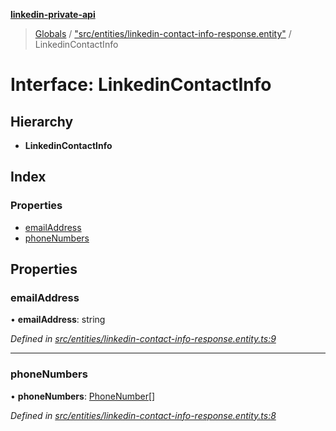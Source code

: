 **[linkedin-private-api](../README.md)**

> [Globals](../globals.md) / ["src/entities/linkedin-contact-info-response.entity"](../modules/_src_entities_linkedin_contact_info_response_entity_.md) / LinkedinContactInfo

# Interface: LinkedinContactInfo

## Hierarchy

* **LinkedinContactInfo**

## Index

### Properties

* [emailAddress](_src_entities_linkedin_contact_info_response_entity_.linkedincontactinfo.md#emailaddress)
* [phoneNumbers](_src_entities_linkedin_contact_info_response_entity_.linkedincontactinfo.md#phonenumbers)

## Properties

### emailAddress

•  **emailAddress**: string

*Defined in [src/entities/linkedin-contact-info-response.entity.ts:9](https://github.com/cosiall/linkedin-private-api/blob/803c213/src/entities/linkedin-contact-info-response.entity.ts#L9)*

___

### phoneNumbers

•  **phoneNumbers**: [PhoneNumber](_src_entities_linkedin_contact_info_response_entity_.phonenumber.md)[]

*Defined in [src/entities/linkedin-contact-info-response.entity.ts:8](https://github.com/cosiall/linkedin-private-api/blob/803c213/src/entities/linkedin-contact-info-response.entity.ts#L8)*

